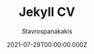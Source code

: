 ---
title: Jekyll CV
github: https://github.com/Stavrospanakakis/jekyll-cv
demo: https://jekyll-cv.stavrospanakakis.com
author: Stavrospanakakis
date: 2021-07-29T00:00:00.000Z
ssg:
  - Jekyll
cms:
  - Markdown
description: Lightweight jekyll theme for your CV with dark mode support
draft: true
publish_date: '2021-02-26T16:11:24Z'
update_date: '2021-08-05T18:41:20Z'
github_star: 105
github_fork: 118
---